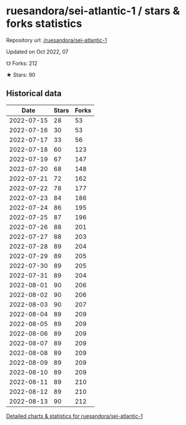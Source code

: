 # ruesandora/sei-atlantic-1 / stars & forks statistics

Repository url: [/ruesandora/sei-atlantic-1](https://github.com/ruesandora/sei-atlantic-1)

Updated on Oct 2022, 07

☋ Forks: 212

★ Stars: 90

## Historical data
| Date | Stars | Forks |
|------|-------|-------|
| 2022-07-15 | 28 | 53 | 
| 2022-07-16 | 30 | 53 | 
| 2022-07-17 | 33 | 56 | 
| 2022-07-18 | 60 | 123 | 
| 2022-07-19 | 67 | 147 | 
| 2022-07-20 | 68 | 148 | 
| 2022-07-21 | 72 | 162 | 
| 2022-07-22 | 78 | 177 | 
| 2022-07-23 | 84 | 186 | 
| 2022-07-24 | 86 | 195 | 
| 2022-07-25 | 87 | 196 | 
| 2022-07-26 | 88 | 201 | 
| 2022-07-27 | 88 | 203 | 
| 2022-07-28 | 89 | 204 | 
| 2022-07-29 | 89 | 205 | 
| 2022-07-30 | 89 | 205 | 
| 2022-07-31 | 89 | 204 | 
| 2022-08-01 | 90 | 206 | 
| 2022-08-02 | 90 | 206 | 
| 2022-08-03 | 90 | 207 | 
| 2022-08-04 | 89 | 209 | 
| 2022-08-05 | 89 | 209 | 
| 2022-08-06 | 89 | 209 | 
| 2022-08-07 | 89 | 209 | 
| 2022-08-08 | 89 | 209 | 
| 2022-08-09 | 89 | 209 | 
| 2022-08-10 | 89 | 209 | 
| 2022-08-11 | 89 | 210 | 
| 2022-08-12 | 89 | 210 | 
| 2022-08-13 | 90 | 212 | 


[Detailed charts & statistics for ruesandora/sei-atlantic-1](https://reviewgithub.com/rep/ruesandora/sei-atlantic-1)
